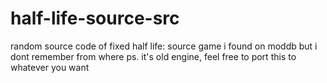 # half-life-source-src
random source code of fixed half life: source game i found on moddb but i dont remember from where
ps. it's old engine, feel free to port this to whatever you want